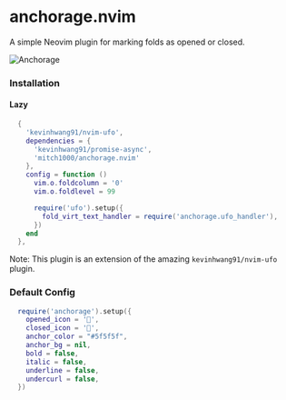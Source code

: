 # anchorage.nvim
A simple Neovim plugin for marking folds as opened or closed.

![Anchorage](https://github.com/user-attachments/assets/6c6321cc-0d14-4bdf-9dca-976d36de2a75)

### Installation

#### Lazy



```lua
  {
    'kevinhwang91/nvim-ufo',
    dependencies = {
      'kevinhwang91/promise-async',
      'mitch1000/anchorage.nvim'
    },
    config = function ()
      vim.o.foldcolumn = '0' 
      vim.o.foldlevel = 99 

      require('ufo').setup({
        fold_virt_text_handler = require('anchorage.ufo_handler'),
      })
    end
  },
```
Note: This plugin is an extension of the amazing `kevinhwang91/nvim-ufo` plugin.

### Default Config

```lua
  require('anchorage').setup({
    opened_icon = '',
    closed_icon = '',
    anchor_color = "#5f5f5f",
    anchor_bg = nil,
    bold = false,
    italic = false,
    underline = false,
    undercurl = false,
  })
```



